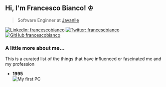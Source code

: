 ## Hi, I'm Francesco Bianco! ♔

> Software Enginner at <a href="https://www.javanile.org">Javanile</a>

[![Linkedin: francescobianco](https://img.shields.io/badge/-francescobianco-blue?style=flat-square&logo=Linkedin&logoColor=white&link=https://www.linkedin.com/in/bianco1981/)](https://www.linkedin.com/in/bianco1981/)
[![Twitter: francescbianco](https://img.shields.io/twitter/follow/francescobianco?style=social)](https://twitter.com/francescobianco)
[![GitHub francescobianco](https://img.shields.io/github/followers/francescobianco?label=follow&style=social)](https://github.com/francescobianco)

### A little more about me...

This is a curated list of the things that have influenced or fascinated me and my profession

- **1995**  
  ![My first PC](http://www.outframe.com/386SX.jpg)
